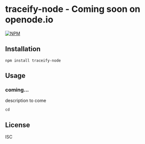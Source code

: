 # traceify-node - Coming soon on openode.io

[![NPM](https://nodei.co/npm/traceify-node.png)](https://nodei.co/npm/traceify-node/)



## Installation

```
npm install traceify-node
```

## Usage

### coming...

description to come

```
cd
```

## License

ISC
